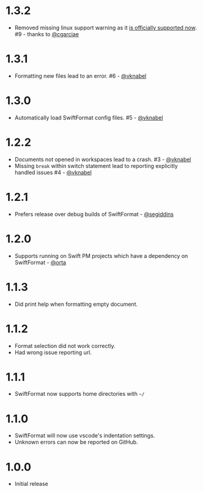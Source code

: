 # 1.3.2

* Removed missing linux support warning as it [is officially supported now](https://github.com/nicklockwood/SwiftFormat/issues/240#issuecomment-458776216). #9 - thanks to [@cgarciae](https://github.com/cgarciae/)

# 1.3.1

* Formatting new files lead to an error. #6 - [@vknabel](https://github.com/vknabel/)

# 1.3.0

* Automatically load SwiftFormat config files. #5 - [@vknabel](https://github.com/vknabel/)

# 1.2.2

* Documents not opened in workspaces lead to a crash. #3 - [@vknabel](https://github.com/vknabel/)
* Missing `break` within switch statement lead to reporting explicitly handled issues #4 - [@vknabel](https://github.com/vknabel/)

# 1.2.1

* Prefers release over debug builds of SwiftFormat - [@segiddins](https://github.com/segiddins)

# 1.2.0

* Supports running on Swift PM projects which have a dependency on SwiftFormat - [@orta](https://github.com/orta/)

# 1.1.3

* Did print help when formatting empty document.

# 1.1.2

* Format selection did not work correctly.
* Had wrong issue reporting url.

# 1.1.1

* SwiftFormat now supports home directories with `~/`

# 1.1.0

* SwiftFormat will now use vscode's indentation settings.
* Unknown errors can now be reported on GitHub.

# 1.0.0

* Initial release
